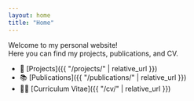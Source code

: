 ```yaml
---
layout: home
title: "Home"
---
```


Welcome to my personal website!  
Here you can find my projects, publications, and CV.

- 🚀 [Projects]({{ "/projects/" | relative_url }})
- 📚 [Publications]({{ "/publications/" | relative_url }})
- 👨‍💼 [Curriculum Vitae]({{ "/cv/" | relative_url }})

